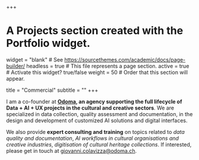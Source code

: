 +++
# A Projects section created with the Portfolio widget.
widget = "blank"  # See https://sourcethemes.com/academic/docs/page-builder/
headless = true  # This file represents a page section.
active = true  # Activate this widget? true/false
weight = 50  # Order that this section will appear.

title = "Commercial"
subtitle = ""
+++

I am a co-founder at **[Odoma](https://www.odoma.ch), an agency supporting the full lifecycle of Data + AI + UX projects in the cultural and creative sectors**. We are specialized in data collection, quality assessment and documentation, in the design and development of customized AI solutions and digital interfaces.

We also provide **expert consulting and training** on topics related to *data quality and documentation*, *AI workflows in cultural organisations and creative industries*, *digitisation of cultural heritage collections*. If interested, please get in touch at <giovanni.colavizza@odoma.ch>.